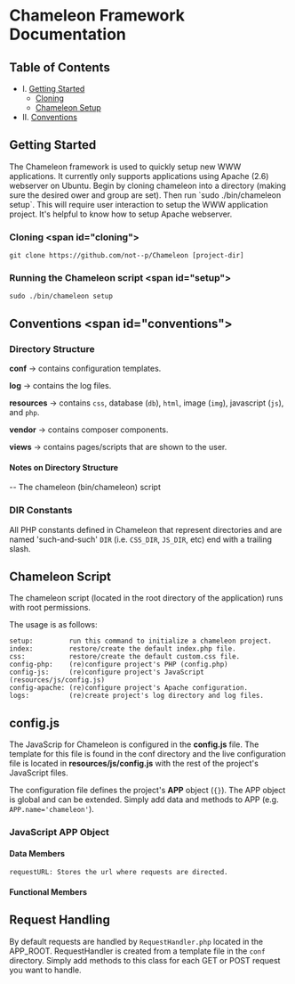 # Chameleon Framework Documentation

## Table of Contents

* I. [Getting Started](#gettingStarted)
    * [Cloning](#cloning)
    * [Chameleon Setup](#setup)
* II. [Conventions](#conventions)

<h2 id=\"gettingStarted\">Getting Started</h2>
The Chameleon framework is used to quickly setup new WWW applications. It
currently only supports applications using Apache (2.6) webserver on Ubuntu.
Begin by cloning chameleon into a directory (making sure the desired ower and
group are set). Then run `sudo ./bin/chameleon setup`. This will require user
interaction to setup the WWW application project. It's helpful to know how to
setup Apache webserver.

### Cloning <span id=\"cloning\"></span>

    git clone https://github.com/not--p/Chameleon [project-dir]
    
### Running the Chameleon script <span id=\"setup\"></span>

    sudo ./bin/chameleon setup
    

## Conventions <span id=\"conventions\"></span>

### Directory Structure

**conf** → contains configuration templates.

**log** → contains the log files.

**resources** → contains `css`, database (`db`), `html`, image (`img`), javascript (`js`), and `php`.

**vendor** → contains composer components.

**views** → contains pages/scripts that are shown to the user.

#### Notes on Directory Structure

-- The chameleon (bin/chameleon) script 

### DIR Constants
All PHP constants defined in Chameleon that represent directories and
are named 'such-and-such' `DIR` (i.e. `CSS_DIR`, `JS_DIR`, etc) end
with a trailing slash.

## Chameleon Script

The chameleon script (located in the root directory of the application)
runs with root permissions.

The usage is as follows:

    setup:         run this command to initialize a chameleon project. 
    index:         restore/create the default index.php file. 
    css:           restore/create the default custom.css file. 
    config-php:    (re)configure project's PHP (config.php) 
    config-js:     (re)configure project's JavaScript (resources/js/config.js) 
    config-apache: (re)configure project's Apache configuration. 
    logs:          (re)create project's log directory and log files.

## config.js

The JavaScrip for Chameleon is configured in the **config.js** file.
The template for this file is found in the conf directory and the live
configuration file is located in **resources/js/config.js** with the
rest of the project's JavaScript files.

The configuration file defines the project's **APP** object (`{}`). The
APP object is global and can be extended. Simply add data and methods
to APP (e.g. `APP.name='chameleon'`).

### JavaScript APP Object

#### Data Members

    requestURL: Stores the url where requests are directed.
    
#### Functional Members


## Request Handling

By default requests are handled by `RequestHandler.php` located in the APP_ROOT.
RequestHandler is created from a template file in the `conf` directory. Simply
add methods to this class for each GET or POST request you want to handle.

